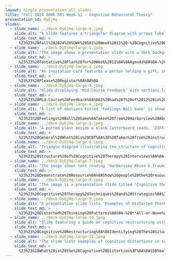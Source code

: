 ```yaml
---
layout: single_presentation_all_slides
title: "Fall 2024 SOWk 581 Week 11 - Cognitive Behavioral Theory"
presentation_id: DyEjHq
slides:
  - slide_name: ../deck-DyEjHq-large-0.jpeg
    slide_alt: "A slide features a triangular diagram with arrows labeled 'Thoughts,' 'Feelings,' 'Behaviors' in red, green, yellow. Text includes: 'Cognitive Behavioral Theory,' 'Fall 2024 SOWK 581 Week 11,' 'Jacob Campbell, Ph.D. LICSW, Heritage University, Masters of Social Work.'"
    slide_text_md: >
      %23%23%20Fall%202024%20SOWk%20581%20Week%2011%20-%20Cognitive%20Behavioral%20Theory%0A%0Atitle:%20Fall%202024%20SOWk%20581%20Week%2011%20-%20Cognitive%20Behavioral%20Theory%0Adate:%202024-11-01%2023:21:00%0Alocation:%20Heritage%20University%0Atags:%0A%0A%20%20-%20Heritage%20University%0A%20%20-%20MSW%20Program%0A%20%20-%20SOWK%20581%0A%0Apresentation_video:%20%3E%0A%20%20%0Adescription:%20%3E%0A%0AWeek%20eleven%20is%20a%20synchronous%20week,%20with%20class%20on%2011/02.%20The%20readings%20will%20be%20about%20cognitive%20theory.%0A%0A
  - slide_name: ../deck-DyEjHq-large-1.jpeg
    slide_alt: "The image shows a presentation slide with a dark background, listing 'Agenda' and 'Learning Objectives' for a course. Topics include mid-course feedback, group activities, CBT structure, and skills. Objectives focus on cognitive interventions and restructuring. Text at the bottom reads: 'Fall 2024 SOWK 581' and 'Jacob Campbell, Ph.D. LICSW at Heritage University.'"
    slide_text_md: >
      %23%23%20Tentative%20Plan%20for%20Week%2011%0A%0AAgenda%0A%0A-%20Follow%20up%20on%20mid-course%20feedback%0A-%20Engage%20in%20a%20group%20activity%20about%20feelings%0A-%20Discuss%20the%20general%20structure%20of%20CBT%0A-%20Examine%20and%20practice%20with%20skills%20in%20CBT%0A%0ALearning%20Objectives%0A%0A-%20Understand%20the%20general%20structure%20of%20interventions%20in%20cognitive%20behavioral%20theory%0A-%20Identify%20common%20thinking%20errors%0A-%20Engage%20in%20cognitive%20restructuring%0A%0A%0A
  - slide_name: ../deck-DyEjHq-large-2.jpeg
    slide_alt: "An invitation card features a person holding a gift, celebrating their 90th birthday, with event details for November 9, 2024, at Smith Family Hall, Heritage University. Registration information is included.Text highlights: 'GREGORIO OCHOA’S RECOGNITION BIRTHDAY PARTY,' 'Smith Family Hall, Heritage University,' 'PLEASE REGISTER CONSIDERING COMING,' 'Fall 2024 SOWK 581,' 'Jacob Campbell, Ph.D., LICSW.' Scan QR code for RSVP event details."
    slide_text_md: >
      %23%23%20Please%20Register%0A%0A%0A
  - slide_name: ../deck-DyEjHq-large-3.jpeg
    slide_alt: "Slide displaying 'Mid-Course Feedback' with sections labeled 'Going Well,' 'Not Going Well,' and 'Suggestions.' Includes a pie chart showing 42% completed, 58% not completed. Course: Fall 2024 SOWK 581."
    slide_text_md: >
      %23%23%20Mid-Course%20Feedback%0A%0AI%20had%207%20of%2012%20in%20each%20class%20complete%0A%0AGoing%20Well:%0A-%20Classroom%20Structure%20(instructions,%20organization)%0A-%20Class%20content%20(class%20time%20activities,%20readings,%20different%20forms%20of%20media%20%5Besp.%20Podcasts%5D,%20extra%20resources,%20lecture%20videos)%0A-%20Class%20participation%20and%20engagement%20%0A%0ANot%20Going%20Well%0A%0A-%20All%20of%20the%20reading%20required%0A-%20Being%20split%20into%20two%20sections%0A-%20Classroom%20climate%20(feeling%20judged)%0A-%20Content%20provided%20(wanting%20direct%20engagement%20vs%20general%20content)%0A%0ASuggestions%0A%0A-%20Make%20changes%20to%20quizzes%0A-%20More%20individual%20check-ins%0A%0AQuotes%0A-%20What%20is%20not%20going%20well%20is%20the%20amount%20of%20time%20I%20have.%20The%20articles%20I%20need%20to%20read%20are%20only%20on%20my%20computer%20and%20so%20access%20to%20them%20in%20only%20this%20format%20is%20limited.%20Also,%20the%20video%20lectures%20are%20not%20working%20because%20it%20doesn't%20help%20with%20my%20learning%20it%20is%20just%20taking%20my%20time%20from%20my%20work.%20Maybe%20instead%20of%20a%20video%20lecture,%20he%20can%20do%20a%20video%20live%20where%20we%20can%20hop%20on%20and%20ask%20questions%20relating%20to%20our%20weekly%20work.%0A-%20My%20only%20comment%20is%20that%20I%20don't%20feel%20comfortable%20speaking%20up%20in%20the%20in-person%20class.%20The%20in-person%20class%20seems%20judgmental.%20I%20prefer%20to%20email%20rather%20than%20ask%20questions%20out%20loud%20to%20the%20professor,%20which%20is%20affecting%20my%20learning.%20I%20do%20have%20questions%20and%20would%20like%20to%20make%20comments%20because%20I%20would%20like%20feedback.%20However,%20it%20is%20uncomfortable%20to%20speak%20up.%0A-%20I%20know%20that%20you're%20available%20if%20needed%20but%20I%20do%20feel%20that%20we%20need%20to%20open%20more%20communication%20between%20student%20and%20teacher%20because%20I%20do%20not%20even%20know%20what%20I%20would%20say%20when%20I%20reach%20out.%20I%20feel%20stressed%20and%20like%20I%20am%20doing%20everything%20wrong%20and%20late%20and%20may%20have%20little%20video%20check-ins%20or%20emails%20because%20I%20feel%20stressed%20and%20overwhelmed.%0A%0A%0A
  - slide_name: ../deck-DyEjHq-large-4.jpeg
    slide_alt: "A list of emotions titled 'Feelings Ball Game' is shown. Emotions include surprise, empathy, and others. On the side, a photo of a colorful beach ball rests on a neutral background. Text: 'Adapted from Harborview Abuse & Trauma Center's CBT + Notebook. Fall 2024 SOWK 581. Jacob Campbell, Ph.D., LICSW at Heritage University. Photo by Rodion Kutsaiev on Unsplash.'"
    slide_text_md: >
      %23%23%20Feelings%20Ball%20Game%0ATaken%20from%20Harborview%20Abuse%20%26%20Trauma%20Center%20has%20their%20%5BCBT%20+%20NOTEBOOK%5D(https://depts.washington.edu/uwhatc/cbt-notebook/).%20See%20the%20%5BFeelings%20Ball%20Game%5D(https://depts.washington.edu/uwhatc/wp-content/uploads/2022/07/Feelings-Ball-Game-Instructions.pdf).%0A%0AInstructions%20for%20how%20to%20use%20it:%0A%0A1.%20You%20can%20start%20by%20tossing%20the%20ball%20in%20session,%20the%20closest%20the%20right%20thumb%20gets%20to%20a%20face/word,%20you%20have%20to%20say%20the%0Alast%20time%20you%20felt%20that%20way.%20Goes%20back%20in%20forth%20with%20family%20members%20and%20therapist.%20Great%20intro%20to%20feeling%0Aidentification%20and%20engagement.%0A2.%20You%20can%20introduce%20charades%20by%20playing%20the%20game%20similarly%20only%20they%20don't%20get%20to%20tell%20you%20the%20last%20time%20they%20felt%0Athat%20way,%20this%20time%20they%20act%20out%20the%20feeling%20without%20saying%20the%20word.%20Other%20family%20members%20guess.%20Creates%20body%0Asensations%20to%20feeling%20%E2%80%93%20then%20end%20with%20introducing%20relaxation%20if%20needed%20with%20an%20escalated%20kid.%0A3.%20Use%20the%20%22best%20friend%22%20scenario%20for%20resistant%20kiddos%20by%20having%20them%20tell%20you%20a%20time%20their%20friend%20might%20have%20felt%0Athat%20way.%20Also%20assists%20with%20empathy%20building.%0A%0ASelected%20Feelings%0A%0A%3E%20Surprise,%20Empathy,%20Confusion,%20Anger,%20Pride,%20Admiration,%20Guilt,%20Jealousy,%20Trust,%20Loneliness,%20Joy,%20Amusement,%20Awe,%20Resentment,%20Contentment,%20Disappointment,%20Fear,%20Love,%20Nostalgia,%20Excitement%0A%0A
  - slide_name: ../deck-DyEjHq-large-5.jpeg
    slide_alt: "A potted plant beside a black letterboard reads, 'DIFFICULT ROADS LEAD TO BEAUTIFUL DESTINATIONS.' The slide features text about therapists as trusted guides, describing their role in cognitive therapy. Fall 2024 SOWK 581 at Heritage University."
    slide_text_md: >
      %23%23%20General%20What%20is%20CBT%0A%3E%20Taken%20from%20instruction%20manual%0A%0AThe%20therapist%20is%20a%20trusted%20teacher,%20trainer,%20and%20coach%20who%20enables%20the%20client%20to%20actively%20participate%20in%20solving%20problems%20and%20meeting%20goals.%20Cognitive%20therapists%20can%20spot%20the%20subtle%20flaws%20in%20someone's%20reasoning%20and%20skillfully%20elicit%20a%20different%20interpretation%20of%20the%20same%20events.%20They%20are%20active,%20direct,%20and%20supportive.%20%0A%0A
  - slide_name: ../deck-DyEjHq-large-6.jpeg
    slide_alt: "Triangle diagram illustrating the structure of cognitive therapy interviews. It includes labeled points: 'Agenda' at the top and 'Homework' at the bottom. Key text highlights setting the agenda, using CBT strategies, and ending with feedback."
    slide_text_md: >
      %23%23%20Structure%20of%20Cognitive%20Therapy%20Interviews%0A%0A-%20Start%20with%20an%20agenda%20set%20with%20the%20client%0A-%20Using%20CBT%20techniques%20and%20strategies%0A-%20Ends%20with%20feedback%20and%20homework.%20%0A%0AStructure%20fits%20within%20the%20CBT%20Triangle%20of%20thoughts,%20feelings,%20and%20behaviors.%0AMight%20go%20different%20directions%20within%20structure.%0A%0A
  - slide_name: ../deck-DyEjHq-large-7.jpeg
    slide_alt: "The image shows text reading 'Harborview Abuse & Trauma Center' and 'CBT + NOTEBOOK' on a blue geometric patterned background. It's likely part of a presentation slide."
    slide_text_md: >
      %23%23%20Demonstrate%20Resource%0A%0AShow%20people%20the%20resource%20%5BCBT%20+%20Notebook%5D(https://depts.washington.edu/uwhatc/cbt-notebook/)%20by%20UW%0A%0A
  - slide_name: ../deck-DyEjHq-large-8.jpeg
    slide_alt: "The image is a presentation slide titled 'Cognitive Therapy Techniques and Strategies.' It features icons and text illustrating techniques like 'Identifying and Testing Automatic Thoughts,' 'Behavioral Activation,' 'Downward Arrow Technique,' 'Cognitive Restructuring,' and 'Examining the Evidence.' The source is credited as 'Cooper & Granucci Lesser, 2022,' and the slide is from 'Fall 2024 SOWK 581' by Jacob Campbell, Ph.D. LICSW at Heritage University."
    slide_text_md: >
      %23%23%20Cognitive%20Therapy%20Techniques%20and%20Strategies%0A%3E%20There%20are%20a%20number%20of%20CBT%20techniques%20and%20strategies%0A%0A-%20**Identifying%20and%20Testing%20Automatic%20Thoughts**:%20understanding%20beliefs%20and%20behaviors,%20especially%20to%20understand%20distorted%20thinking%0A-%20**Examining%20the%20Evidence**:%20Exploring%20the%20what%20is%20really%20going%20on%0A-%20**Downward%20Arrow%20Technique**:%20Moving%20from%20automatic%20thoughts%20to%20what%20are%20the%20core%20beliefs%20somebody%20has.%0A-%20**Behavioral%20Activation**:%20getting%20clients%20to%20re-engage%20in%20activities%20with%20a%20sense%20of%20satisfaction.%20Includes%20activity%20monitoring%20and%20activity%20scheduling.%0A-%20**Cognitive%20Restructuring**:%20identify,%20challenge,%20and%20modify%20negative%20or%20unhelpful%20thought%20patterns%0A%0A%0A
  - slide_name: ../deck-DyEjHq-large-9.jpeg
    slide_alt: "A presentation slide lists 'Examples of Distorted Thinking,' including All-or-None Thinking, Minimization, Arbitrary Inferences, and more. It cites (Cooper & Granucci Lesser, 2022) and is part of a course, Fall 2024 SOWK 581 by Jacob Campbell, Ph.D. LICSW at Heritage University."
    slide_text_md: >
      %23%23%20Distorted%20Thinking%20Patterns%0A%0A-%20**All-or-None%20Thinking**.%20%22If%20I%20fail%20at%20an%20important%20task,%20as%20I%20must%20not,%20I'm%20a%20total%20failure%20and%20%20completely%20unlovable.%22%0A-%20**Jumping%20to%20Conclusions%20and%20Negative%20Non%20Sequiturs**.%20%22Since%20they%20have%20seen%20me%20dismally%20fail,%20%20as%20I%20should%20not%20have%20done,%20they%20will%20view%20me%20as%20incompetent.%22%0A-%20**Fortune%20Telling**.%22Because%20they%20are%20laughing%20at%20me%20for%20failing,%20they%20know%20that%20I%20should%20have%20%20succeeded,%20and%20they%20will%20despise%20me%20forever.%22%0A-%20**Focusing%20on%20the%20Negative**.%20%22Because%20I%20can't%20stand%20things%20going%20wrong,%20as%20they%20must%20not,%20I%20%20can't%20see%20any%20good%20that%20is%20happening%20in%20my%20life.%22%0A-%20**Disqualifying%20the%20Positive**.%20%22When%20they%20compliment%20me%20on%20the%20good%20things%20I%20have%20done,%20they%20%20are%20only%20being%20kind%20to%20me%20and%20forgetting%20the%20foolish%20things%20that%20I%20should%20not%20have%20done.%22%0A-%20**Allness%20and%20Neverness**.%20%22Because%20conditions%20of%20living%20ought%20to%20be%20good%20and%20actually%20are%20so%20%20bad%20and%20so%20intolerable,%20they'll%20always%20be%20this%20way%20and%20I'll%20never%20have%20any%20happiness.%22%0A-%20**Minimization**.%20%22My%20accomplishments%20were%20the%20result%20of%20luck%E2%80%94unimportant.%20But%20my%20mistakes%20are%20unforgivable,%20and%20I%20should%20never%20have%20made%20them.%22%0A-%20**Emotional%20Reasoning**.%20%22Because%20I%20have%20performed%20so%20poorly,%20as%20I%20should%20not%20have%20done,%20I%20%20feel%20like%20a%20total%20nincompoop,%20and%20my%20strong%20feeling%20proves%20that%20I%20am%20no%20damned%20good.%22%0A-%20**Labeling%20and%20Overgeneralization**.%20%22Because%20I%20must%20not%20fail%20at%20important%20work%20and%20have%20done%20%20so,%20I%20am%20a%20complete%20loser%20and%20failure.%22%0A-%20**Personalizing**.%20%22Since%20I%20am%20acting%20far%20worse%20than%20I%20should%20act,%20and%20they%20are%20laughing,%20I%20am%20%20sure%20they%20are%20only%20laughing%20at%20me,%20and%20that%20is%20awful.%22%20%0A-%20**Phonyism**.%20%22When%20I%20don't%20do%20as%20well%20as%20I%20ought%20to%20do%20and%20they%20still%20praise%20and%20accept%20me,%20I%20%20am%20a%20real%20phony%20and%20will%20soon%20fall%20on%20my%20face.%22%0A-%20**Perfectionism**.%20%22I%20realize%20that%20I%20did%20fairly%20well,%20but%20I%20should%20have%20done%20perfectly%20well%20on%20a%20%20task%20like%20this%20and%20am%20therefore%20really%20an%20incompetent.%0A-%20**Arbitrary%20Inferences**.%20Refers%20to%20the%20process%20of%20drawing%20a%20specific%20conclusion%20in%20the%20absence%20%20of%20supporting%20evidence,%20or%20when%20the%20evidence%20is%20contrary%20to%20the%20conclusion.%0A-%20**Selective%20Abstraction**.%20Consists%20of%20focusing%20on%20a%20detail%20taken%20out%20of%20context%20and%20conceptualizing%20the%20total%20experience%20on%20the%20basis%20of%20that%20detail.%0A-%20**Overgeneralization**.%20Refers%20to%20a%20pattern%20of%20drawing%20a%20general%20rule%20or%20conclusion%20on%20the%20%20basis%20of%20one%20or%20more%20isolated%20incidents%20and%20applying%20it%20across%20the%20board%20to%20related%20and%20%20unrelated%20situations.%0A-%20**Magnification%20and%20Minimization**.%20These%20are%20errors%20in%20evaluating%20the%20magnitude%20of%20an%20event.%20%20They%20are%20so%20gross%20as%20to%20constitute%20a%20distortion.%0A-%20**Personalization**.%20The%20client's%20tendency%20to%20take%20things%20personally%20even%20when%20there%20is%20no%20%20such%20connection.%0A-%20**Dichotomous%20Thinking**.%20The%20client's%20tendency%20to%20place%20experiences%20in%20one%20of%20two%20opposite%20categories,%20for%20example,%20viewing%20people%20as%20either%20saints%20or%20sinners%20%0A%0AStart%20w/%20small%20groups,%20talk%20about%20what%20the%20these%20look%20like%0A%0A%0A
  - slide_name: ../deck-DyEjHq-large-10.jpeg
    slide_alt: "Slide featuring a guide on cognitive restructuring with prompts: Identify the situation, thought patterns, truth assessment, feelings, and thought modification. Includes a hammer graphic labeled 'Identify, Challenge, Modify' targeting 'Unhelpful Thought Patterns.' Authored by Jacob Campbell, Fall 2024 SOWK 581, Heritage University."
    slide_text_md: >
      %23%23%20Cognitive%20Restructuring%0A%0AIdentifying%20The%20Situation%0AThink%20about%20a%20situation%20that%20put%20you%20in%20a%20bad%20mood.%20What%20happened%3F%0A%0AThought%20Patterns%0AWhat%20were%20you%20thinking%20in%20response%20to%20the%20situation%20that%20was%20happening%3F%0A%0AIs%20this%20thought%20True%3F%0AWere%20the%20thoughts%20above%20true%3F%0A%0AThis%20thought%20Makes%20Me%20Feel:%0AWhat%20were%20you%20feeling%20in%20response%20to%20your%20thoughts%20about%20the%20situation%20that%20was%20happening%3F%0A%0AModify%20or%20Replace%20Automatic%20Thoughts%0AWhat%20is%20a%20thought%20that%20we%20could%20replace%20this%20with%20when%20we%20start%20to%20think%20it%3F%0A%0A
  - slide_name: ../deck-DyEjHq-large-11.jpeg
    slide_alt: "The slide lists examples of cognitive distortions in text form. It features statements highlighting negative self-assessment and irrational beliefs, titled 'WHAT IS THE COGNITIVE DISTORTION?' Context: educational presentation, Fall 2024 SOWK 581 by Jacob Campbell, Ph.D. LICSW at Heritage University."
    slide_text_md: >
      %23%23%20What%20is%20the%20Cognitive%20Distortion%3F%0A%0A%5BSmall%20Group%20Activity%5D%20Have%20students%20go%20through%20and%20talk%20about%20which%20distortion%20is%20described:%0A%0A-%20Focusing%20on%20the%20Negative:%20%22Everyone%20congratulated%20me%20on%20my%20project,%20but%20all%20I%20can%20think%20about%20is%20the%20one%20small%20mistake%20I%20made.%22%0A-%20Personalizing:%20%22It%20must%20be%20my%20fault%20that%20the%20meeting%20went%20poorly,%20even%20though%20I%20wasn't%20the%20one%20leading%20it.%22%0A-%20Labeling%20and%20Overgeneralization:%20%22I%20missed%20my%20workout%20today%E2%80%94I'm%20so%20lazy%20and%20undisciplined.%22%0A-%20Jumping%20to%20Conclusions%20and%20Negative%20Non-Sequiturs:%20%22They%20didn't%20respond%20to%20my%20message%20right%20away;%20they%20must%20be%20mad%20at%20me.%22%0A-%20Selective%20Abstraction:%20%22Even%20though%20I've%20been%20praised%20for%20my%20work,%20I'm%20focused%20only%20on%20the%20minor%20critique%20my%20boss%20gave.%22%0A-%20All-or-None%20Thinking:%20%22If%20I%20can't%20handle%20every%20problem%20on%20my%20own,%20then%20I%20must%20be%20a%20failure.%22%0A-%20Fortune%20Telling:%20%22I%20just%20know%20that%20the%20presentation%20tomorrow%20will%20go%20terribly.%22%0A-%20Arbitrary%20Inferences:%20%22She%20glanced%20at%20me%20in%20a%20weird%20way%E2%80%94she%20must%20think%20I'm%20doing%20a%20terrible%20job.%22%0A-%20Emotional%20Reasoning:%20%22I%20feel%20anxious%20about%20this%20meeting,%20so%20it%20must%20mean%20that%20something%20bad%20is%20going%20to%20happen.%22%0A-%20Minimization:%20%22Sure,%20I%20got%20an%20award,%20but%20it's%20not%20a%20big%20deal.%20Anyone%20could%20have%20done%20it.%22%0A-%20Overgeneralization:%20%22This%20relationship%20didn't%20work%20out;%20all%20my%20relationships%20will%20probably%20end%20badly.%22%0A-%20Dichotomous%20Thinking:%20%22If%20I%20don't%20get%20this%20promotion,%20I'm%20a%20complete%20failure.%22%0A
---
```

